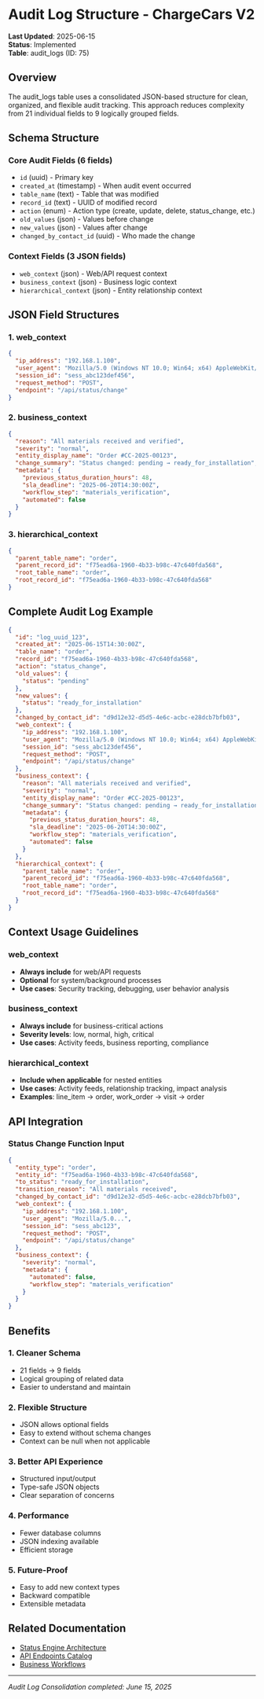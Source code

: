 # Audit Log Structure - ChargeCars V2

**Last Updated**: 2025-06-15  
**Status**: Implemented  
**Table**: audit_logs (ID: 75)

## Overview

The audit_logs table uses a consolidated JSON-based structure for clean, organized, and flexible audit tracking. This approach reduces complexity from 21 individual fields to 9 logically grouped fields.

## Schema Structure

### Core Audit Fields (6 fields)
- `id` (uuid) - Primary key
- `created_at` (timestamp) - When audit event occurred
- `table_name` (text) - Table that was modified
- `record_id` (text) - UUID of modified record
- `action` (enum) - Action type (create, update, delete, status_change, etc.)
- `old_values` (json) - Values before change
- `new_values` (json) - Values after change  
- `changed_by_contact_id` (uuid) - Who made the change

### Context Fields (3 JSON fields)
- `web_context` (json) - Web/API request context
- `business_context` (json) - Business logic context
- `hierarchical_context` (json) - Entity relationship context

## JSON Field Structures

### 1. web_context
```json
{
  "ip_address": "192.168.1.100",
  "user_agent": "Mozilla/5.0 (Windows NT 10.0; Win64; x64) AppleWebKit/537.36",
  "session_id": "sess_abc123def456",
  "request_method": "POST", 
  "endpoint": "/api/status/change"
}
```

### 2. business_context
```json
{
  "reason": "All materials received and verified",
  "severity": "normal",
  "entity_display_name": "Order #CC-2025-00123",
  "change_summary": "Status changed: pending → ready_for_installation",
  "metadata": {
    "previous_status_duration_hours": 48,
    "sla_deadline": "2025-06-20T14:30:00Z",
    "workflow_step": "materials_verification",
    "automated": false
  }
}
```

### 3. hierarchical_context  
```json
{
  "parent_table_name": "order",
  "parent_record_id": "f75ead6a-1960-4b33-b98c-47c640fda568", 
  "root_table_name": "order",
  "root_record_id": "f75ead6a-1960-4b33-b98c-47c640fda568"
}
```

## Complete Audit Log Example

```json
{
  "id": "log_uuid_123",
  "created_at": "2025-06-15T14:30:00Z",
  "table_name": "order",
  "record_id": "f75ead6a-1960-4b33-b98c-47c640fda568",
  "action": "status_change",
  "old_values": {
    "status": "pending"
  },
  "new_values": {
    "status": "ready_for_installation"
  },
  "changed_by_contact_id": "d9d12e32-d5d5-4e6c-acbc-e28dcb7bfb03",
  "web_context": {
    "ip_address": "192.168.1.100",
    "user_agent": "Mozilla/5.0 (Windows NT 10.0; Win64; x64) AppleWebKit/537.36",
    "session_id": "sess_abc123def456",
    "request_method": "POST",
    "endpoint": "/api/status/change"
  },
  "business_context": {
    "reason": "All materials received and verified",
    "severity": "normal", 
    "entity_display_name": "Order #CC-2025-00123",
    "change_summary": "Status changed: pending → ready_for_installation",
    "metadata": {
      "previous_status_duration_hours": 48,
      "sla_deadline": "2025-06-20T14:30:00Z",
      "workflow_step": "materials_verification",
      "automated": false
    }
  },
  "hierarchical_context": {
    "parent_table_name": "order",
    "parent_record_id": "f75ead6a-1960-4b33-b98c-47c640fda568",
    "root_table_name": "order", 
    "root_record_id": "f75ead6a-1960-4b33-b98c-47c640fda568"
  }
}
```

## Context Usage Guidelines

### web_context
- **Always include** for web/API requests
- **Optional** for system/background processes
- **Use cases**: Security tracking, debugging, user behavior analysis

### business_context  
- **Always include** for business-critical actions
- **Severity levels**: low, normal, high, critical
- **Use cases**: Activity feeds, business reporting, compliance

### hierarchical_context
- **Include when applicable** for nested entities  
- **Use cases**: Activity feeds, relationship tracking, impact analysis
- **Examples**: line_item → order, work_order → visit → order

## API Integration

### Status Change Function Input
```json
{
  "entity_type": "order",
  "entity_id": "f75ead6a-1960-4b33-b98c-47c640fda568",
  "to_status": "ready_for_installation",
  "transition_reason": "All materials received",
  "changed_by_contact_id": "d9d12e32-d5d5-4e6c-acbc-e28dcb7bfb03",
  "web_context": {
    "ip_address": "192.168.1.100",
    "user_agent": "Mozilla/5.0...",
    "session_id": "sess_abc123",
    "request_method": "POST", 
    "endpoint": "/api/status/change"
  },
  "business_context": {
    "severity": "normal",
    "metadata": {
      "automated": false,
      "workflow_step": "materials_verification"
    }
  }
}
```

## Benefits

### 1. **Cleaner Schema**
- 21 fields → 9 fields  
- Logical grouping of related data
- Easier to understand and maintain

### 2. **Flexible Structure**
- JSON allows optional fields
- Easy to extend without schema changes
- Context can be null when not applicable

### 3. **Better API Experience**
- Structured input/output
- Type-safe JSON objects
- Clear separation of concerns

### 4. **Performance**
- Fewer database columns
- JSON indexing available
- Efficient storage

### 5. **Future-Proof**
- Easy to add new context types
- Backward compatible
- Extensible metadata

## Related Documentation

- [Status Engine Architecture](./Status_Engine_Architecture.md)
- [API Endpoints Catalog](../api-specifications/endpoints-catalog.md)
- [Business Workflows](../../02-documentation/business-workflows/)

---
*Audit Log Consolidation completed: June 15, 2025* 